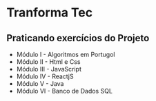 # Tranforma Tec
## Praticando exercícios do Projeto
- Módulo I - Algoritmos em Portugol
- Módulo II - Html e Css
- Módulo III - JavaScript
- Módulo IV - ReactjS 
- Módulo V - Java
- Módulo VI - Banco de Dados SQL
